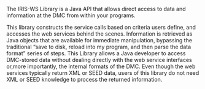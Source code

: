 The IRIS-WS Library is a Java API that allows direct access to data and information at the DMC from within your programs. 

This library constructs the service calls based on criteria users define, and accesses the web services behind the scenes. 
Information is retrieved as Java objects that are available for immediate manipulation, bypassing the traditional “save to disk, reload into my program, and then parse the data format” series of steps.
This Library allows a Java developer to access DMC-stored data without dealing directly with the web service interfaces or,more importantly, the internal formats of the DMC. Even though the web services typically return XML or SEED data, users of this library do not need XML or SEED knowledge to process the returned information.
